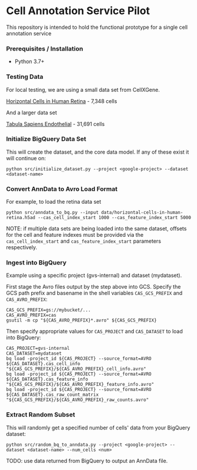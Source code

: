 # Cell Annotation Service Pilot

This repository is intended to hold the functional prototype for a single cell annotation service

### Prerequisites / Installation

 - Python 3.7+
 
### Testing Data

For local testing, we are using a small data set from CellXGene.

[Horizontal Cells in Human Retina](https://cellxgene.cziscience.com/collections/af893e86-8e9f-41f1-a474-ef05359b1fb7) - 7,348 cells

And a larger data set

[Tabula Sapiens Endothelial](https://cellxgene.cziscience.com/collections/e5f58829-1a66-40b5-a624-9046778e74f5) -  31,691 cells

### Initialize BigQuery Data Set

This will create the dataset, and the core data model.  If any of these exist it will continue on:

```
python src/initialize_dataset.py --project <google-project> --dataset <dataset-name>
```

### Convert AnnData to Avro Load Format

For example, to load the retina data set

```
python src/anndata_to_bq.py --input data/horizontal-cells-in-human-retina.h5ad --cas_cell_index_start 1000 --cas_feature_index_start 5000
```

NOTE: if multiple data sets are being loaded into the same dataset, offsets for the cell and feature indexes must be provided via the `cas_cell_index_start` and `cas_feature_index_start` parameters respectively.

### Ingest into BigQuery

Example using a specific project (gvs-internal) and dataset (mydataset).

First stage the Avro files output by the step above into GCS. Specify the GCS path prefix and basename in the shell
variables `CAS_GCS_PREFIX` and `CAS_AVRO_PREFIX`:

```
CAS_GCS_PREFIX=gs://mybucket/...
CAS_AVRO_PREFIX=cas
gsutil -m cp "${CAS_AVRO_PREFIX}*.avro" ${CAS_GCS_PREFIX}
```

Then specify appropriate values for `CAS_PROJECT` and `CAS_DATASET` to load into BigQuery: 

```
CAS_PROJECT=gvs-internal
CAS_DATASET=mydataset
bq load -project_id ${CAS_PROJECT} --source_format=AVRO ${CAS_DATASET}.cas_cell_info "${CAS_GCS_PREFIX}/${CAS_AVRO_PREFIX}_cell_info.avro"
bq load -project_id ${CAS_PROJECT} --source_format=AVRO ${CAS_DATASET}.cas_feature_info "${CAS_GCS_PREFIX}/${CAS_AVRO_PREFIX}_feature_info.avro"
bq load -project_id ${CAS_PROJECT} --source_format=AVRO ${CAS_DATASET}.cas_raw_count_matrix "${CAS_GCS_PREFIX}/${CAS_AVRO_PREFIX}_raw_counts.avro"
```

### Extract Random Subset

This will randomly get a specified number of cells' data from your BigQuery dataset:

```
python src/random_bq_to_anndata.py --project <google-project> --dataset <dataset-name> --num_cells <num>
```

TODO: use data returned from BigQuery to output an AnnData file.
